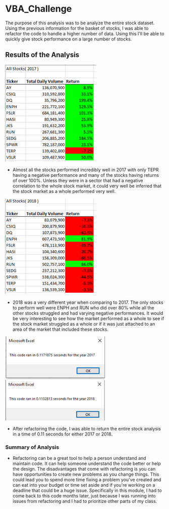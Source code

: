 # VBA_Challenge
The purpose of this analysis was to be analyze the entire stock dataset. Using the previous information for the basket of stocks, I was able to refactor the code to handle a higher number of data. Using this I'll be able to quickly give stock performance on a large number of stocks.

## Results of the Analysis
![](https://github.com/pbarana89/VBA_Challenge/blob/main/Images/2017_Stocks.PNG)

- Almost all the stocks performed incredibly well in 2017 with only TEPR having a negative performance and many of the stocks having returns of over 100%. Unless they were in a sector that had a negative correlation to the whole stock market, it could very well be inferred that the stock market as a whole performed very well.

![](https://github.com/pbarana89/VBA_Challenge/blob/main/Images/2018_Stocks.PNG)

- 2018 was a very different year when comparing to 2017. The only stocks to perform well were ENPH and RUN who did over 80% while all the other stocks struggled and had varying negative performances. It would be very interesting to see how the market performed as a whole to see if the stock market struggled as a whole or if it was just attached to an area of the market that included these stocks. 

![](https://github.com/pbarana89/VBA_Challenge/blob/main/Images/VBA_Challlenge_2017.PNG)
![](https://github.com/pbarana89/VBA_Challenge/blob/main/Images/VBA_Challlenge_2018.PNG)
- After refactoring the code, I was able to return the entire stock analysis in a time of 0.11 seconds for either 2017 or 2018.

### Summary of Analysis
- Refactoring can be a great tool to help a person understand and maintain code. It can help someone understand the code better or help the design. The disadvantages that come with refactoring is you can have opportunities to create new problems as you change things. This could lead you to spend more time fixing a problem you've created and can eat into your budget or time set aside and if you're working on a deadline that could be a huge issue. Specifically in this module, I had to come back to this code months later, just because I was running into issues from refactoring and I had to prioritize other parts of my class. 
 

